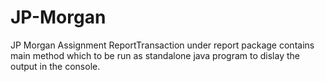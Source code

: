 # JP-Morgan
JP Morgan Assignment
ReportTransaction under report package contains main method which to be run as standalone java program to dislay the output in the console.

